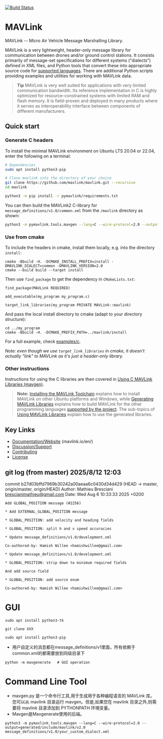 [![Build Status](https://github.com/mavlink/mavlink/workflows/Test%20and%20deploy/badge.svg)](https://github.com/mavlink/mavlink/actions?query=branch%3Amaster)

# MAVLink

MAVLink -- Micro Air Vehicle Message Marshalling Library.

MAVLink is a very lightweight, header-only message library for communication between drones and/or ground control stations. It consists primarily of message-set specifications for different systems ("dialects") defined in XML files, and Python tools that convert these into appropriate source code for [supported languages](https://mavlink.io/en/#supported_languages). There are additional Python scripts providing examples and utilities for working with MAVLink data.

> **Tip** MAVLink is very well suited for applications with very limited communication bandwidth. Its reference implementation in C is highly optimized for resource-constrained systems with limited RAM and flash memory. It is field-proven and deployed in many products where it serves as interoperability interface between components of different manufacturers.


## Quick start

### Generate C headers

To install the minimal MAVLink environment on Ubuntu LTS 20.04 or 22.04, enter the following on a terminal:

```bash
# Dependencies
sudo apt install python3-pip

# Clone mavlink into the directory of your choice
git clone https://github.com/mavlink/mavlink.git --recursive
cd mavlink

python3 -m pip install -r pymavlink/requirements.txt
```

You can then build the MAVLink2 C-library for `message_definitions/v1.0/common.xml` from the `/mavlink` directory as shown:

```bash
python3 -m pymavlink.tools.mavgen --lang=C --wire-protocol=2.0 --output=generated/include/mavlink/v2.0 message_definitions/v1.0/common.xml
```

### Use from cmake

To include the headers in cmake, install them locally, e.g. into the directory `install`:

```
cmake -Bbuild -H. -DCMAKE_INSTALL_PREFIX=install -DMAVLINK_DIALECT=common -DMAVLINK_VERSION=2.0
cmake --build build --target install
```

Then use `find_package` to get the dependency in `CMakeLists.txt`:

```
find_package(MAVLink REQUIRED)

add_executable(my_program my_program.c)

target_link_libraries(my_program PRIVATE MAVLink::mavlink)
```

And pass the local install directory to cmake (adapt to your directory structure):

```
cd ../my_program
cmake -Bbuild -H. -DCMAKE_PREFIX_PATH=../mavlink/install
```

For a full example, check [examples/c](examples/c).

*Note: even though we use `target_link_libraries` in cmake, it doesn't actually "link" to MAVLink as it's just a header-only library.*

### Other instructions

Instructions for using the C libraries are then covered in [Using C MAVLink Libraries (mavgen)](https://mavlink.io/en/mavgen_c/).

> **Note:** [Installing the MAVLink Toolchain](https://mavlink.io/en/getting_started/installation.html) explains how to install MAVLink on other Ubuntu platforms and Windows, while [Generating MAVLink Libraries](https://mavlink.io/en/getting_started/generate_libraries.html) explains how to build MAVLink for the other programming languages [supported by the project](https://mavlink.io/en/#supported_languages).
> The sub-topics of [Using MAVLink Libraries](https://mavlink.io/en/getting_started/use_libraries.html) explain how to use the generated libraries.


## Key Links

* [Documentation/Website](https://mavlink.io/en/) (mavlink.io/en/)
* [Discussion/Support](https://mavlink.io/en/#support)
* [Contributing](https://mavlink.io/en/contributing/contributing.html)
* [License](https://mavlink.io/en/#license)


## git log (from master) 2025/8/12 12:03

commit b27d03bffd7969b30242a00aeaa6c0430d34d429 (HEAD -> master, origin/master, origin/HEAD)
Author: Mathieu Bresciani <brescianimathieu@gmail.com>
Date:   Wed Aug 6 10:33:33 2025 +0200

    Add GLOBAL_POSITION message (#2256)
    
    * Add EXTERNAL_GLOBAL_POSITION message
    
    * GLOBAL_POSITION: add velocity and heading fields
    
    * GLOBAL_POSITION: split h and v speed accuracies
    
    * Update message_definitions/v1.0/development.xml
    
    Co-authored-by: Hamish Willee <hamishwillee@gmail.com>
    
    * Update message_definitions/v1.0/development.xml
    
    * GLOBAL_POSITION: strip down to minimum required fields
    
    And add source field
    
    * GLOBAL_POSITION: add source enum
    
    Co-authored-by: Hamish Willee <hamishwillee@gmail.com>

# GUI

```
sudo apt install python3-tk

git clone XXX

sudo apt install python3-pip
```

* 用户自定义的消息都在message_definitions/v1里面，所有依赖于common.xml的都需要放到同级目录下

```
python -m mavgenerate   # GUI operation
```

# Command Line Tool 
* mavgen.py 是一个命令行工具,用于生成用于各种编程语言的 MAVLink 库。
您可以从 mavlink 目录运行 mavgen。但是,如果您在 mavlink 目录之外,则需要将 mavlink 目录添加到 PYTHONPATH 环境变量。
* Mavgen是Mavgenerate使用的后端。

```
python3 -m pymavlink.tools.mavgen --lang=C --wire-protocol=2.0 --output=generated/include/mavlink/v2.0 message_definitions/v1.0/your_custom_dialect.xml
```